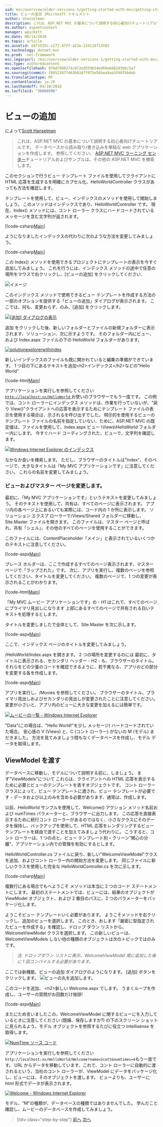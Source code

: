 ```yaml
---
uid: mvc/overview/older-versions-1/getting-started-with-mvc/getting-started-with-mvc-part3
title: ビューの追加 |Microsoft ドキュメント
author: shanselman
description: これは、ASP.NET MVC の基本について説明する初心者向けチュートリアルです。 データベースから読み取り/書き込みする単純な web アプリケーションを作成します。
ms.author: aspnetcontent
manager: wpickett
ms.date: 08/14/2010
ms.topic: article
ms.assetid: e8f1515c-c277-47ff-a23e-224118f13f02
ms.technology: dotnet-mvc
ms.prod: .net-framework
msc.legacyurl: /mvc/overview/older-versions-1/getting-started-with-mvc/getting-started-with-mvc-part3
msc.type: authoredcontent
ms.openlocfilehash: 978d7980274c072ed559b54ed69ab86245b6c5a7
ms.sourcegitcommit: f8852267f463b62d7f975e56bea9aa3f68fbbdeb
ms.translationtype: MT
ms.contentlocale: ja-JP
ms.lasthandoff: 04/10/2018
ms.locfileid: "30869596"
---
```

<a name="adding-a-view"></a>ビューの追加
====================
によって[Scott Hanselman](https://github.com/shanselman)

> これは、ASP.NET MVC の基本について説明する初心者向けチュートリアルです。 データベースから読み取り/書き込みを単純な web アプリケーションを作成します。 参照してください、 [ASP.NET MVC ラーニング センター](../../../index.md)チュートリアルおよびサンプルは、その他の ASP.NET MVC を検索します。


このセクションで行うビュー テンプレート ファイルを使用してクライアントに HTML 応答を生成するを明確にカプセル化、HelloWorldController クラスがあっても方法を確認します。

テンプレートを使用して、ビュー、インデックスのメソッドを使用して開始しましょう。 このメソッドはインデックスであり、HelloWorldController です。 現在、Index() メソッドには、コント ローラー クラスにハードコードされているメッセージを含む文字列が返されます。

[!code-csharp[Main](getting-started-with-mvc-part3/samples/sample1.cs)]

ようになりましたインデックスの代わりに次のような方法を変更してみましょう。

[!code-csharp[Main](getting-started-with-mvc-part3/samples/sample2.cs)]

この Index() メソッドを使用できるプロジェクトにテンプレートの表示を今すぐ追加してみましょう。 これを行うには、インデックス メソッドの途中で任意の場所をマウスで右クリックし、[ビューの追加] をクリックしてください.

![イメージ](getting-started-with-mvc-part3/_static/image1.png)

このインデックス メソッドで使用できるビュー テンプレートを作成する方法の一部のオプションを提供する「ビューの追加」ダイアログが表示されます。 ここでは、何も、変更おらず、のみ、[追加] をクリックします。

[![[追加] ダイアログの表示](getting-started-with-mvc-part3/_static/image3.png)](getting-started-with-mvc-part3/_static/image2.png)

追加 をクリックした後、新しいフォルダーとファイルの新規フォルダーに表示されます、ソリューション、次に示すようです。 そのフォルダー内にビュー、および Index.aspx ファイルの下の HelloWorld フォルダーがあります。

[![solutionexplorerwithindex](getting-started-with-mvc-part3/_static/image5.png)](getting-started-with-mvc-part3/_static/image4.png)

新しいインデックスのファイルも既に開かれていると編集の準備ができています。 1 つ目の下にあるテキストを追加&lt;h2&gt;インデックス&lt;/h2&gt;などの"Hello World"

[!code-html[Main](getting-started-with-mvc-part3/samples/sample3.html)]

アプリケーションを実行しを参照してください[ `http://localhost:xx/HelloWorld` ](http://localhostxx)お使いのブラウザーでもう一度です。 この例では、コント ローラーにインデックス メソッドは、作業を行っていないが、"戻り View()"クライアントへの応答を表示するためにテンプレート ファイルの表示を使用する場合は、示されるを呼び出すでした。 明示的を使用するビューのテンプレート ファイルの名前を指定していない、ために、ASP.NET MVC の既定値は、ファイルを使用して、Index.aspx ビュー \Views\HelloWorld フォルダー内にします。 今すぐハード コーディングされた、ビューで、文字列を確認します。

[![Windows Internet Explorer のインデックス](getting-started-with-mvc-part3/_static/image7.png)](getting-started-with-mvc-part3/_static/image6.png)

なかなか良いを検索します。 ただし、ブラウザーのタイトルは"Index"、そのページで、大きなタイトルは「My MVC アプリケーションです」に注意してください。 これらの名前を変更してみましょう。

### <a name="changing-views-and-master-pages"></a>ビューおよびマスター ページを変更します。

最初に、「My MVC アプリケーションです」というテキストを変更してみましょう。 そのテキストを使用して、共有は、すべてのページに表示されます。 アプリ内の各ページ上にあるいても実際には、コード内の 1 か所に表示します。 ソリューション エクスプ ローラーで/Views/Shared フォルダーに移動し、Site.Master ファイルを開きます。 このファイルは、マスター ページと呼ばれ、共有「シェル」、その他のすべてのページを使用することができます。

このファイルには、ContentPlaceholder「メイン」と表示されているいくつかのテキストに注意してください。

[!code-aspx[Main](getting-started-with-mvc-part3/samples/sample4.aspx)]

プレース ホルダーは、ここで作成するすべてのページ表示されます、マスター ページで「ラップされた」です。 次に、アプリを実行し、複数のページを参照してください、タイトルを変更してください。 複数のページで、1 つの変更が表示されることがわかります。

[!code-html[Main](getting-started-with-mvc-part3/samples/sample5.html)]

「My MVC ムービー アプリケーションです」の - H1 はこれで、すべてのページにプライマリ見出しになります 上部にあるすべてのページで共有される白いテキストを処理するとします。

タイトルを変更しましたで全体として、Site.Master を次に示します。

[!code-aspx[Main](getting-started-with-mvc-part3/samples/sample6.aspx)]

ここで、インデックス ページのタイトルを変更してみましょう。

/HelloWorld/Index.aspx を開きます。 2 つの場所を変更するのには 最初に、タイトルに表示される、セカンダリ ヘッダー - H2 - も、ブラウザーのタイトル。 それらをどの少量のコードを確認できるように、若干異なる、アプリのどの部分を変更する各を作成します。

[!code-aspx[Main](getting-started-with-mvc-part3/samples/sample7.aspx)]

アプリを実行し、/Movies を参照してください。 ブラウザーのタイトル、プライマリ見出しおよびセカンダリの見出しが変更されたことに注意してください。 変更が小さいと、アプリ内のビューに大きな変更を加えるには簡単です。

[![ムービーの一覧 - Windows Internet Explorer](getting-started-with-mvc-part3/_static/image9.png)](getting-started-with-mvc-part3/_static/image8.png)

"Data"(この場合は、"Hello World!"を少し メッセージ) ハードコードされていた場合。 安心感の V (Views) と、C (コント ローラー) がないの M (モデル) まだきました。 方法を見てみましょう間もなくデータベースを作成し、モデル データを取得します。

## <a name="passing-a-viewmodel"></a>ViewModel を渡す

データベースに移動し、モデルについて説明する前に、しましょう。 まず"ViewModels"について これらは、クライアントへの HTML 応答を表示するために必要とビューのテンプレートを表すオブジェクトです。 コント ローラー クラスによって、ビュー テンプレートに渡され、ビュー テンプレートが必要です - データおよび以上のみを含める必要があります、通常は、作成します。

以前、HelloWorld サンプルを使用して、Welcome() アクション メソッド名前および numTimes パラメーターと、ブラウザーに出力します。 この応答を直接表示するために続行コント ローラーがあるのではなく、小さなクラスにそのデータを保持し、バックアップを使用して、HTML 応答をレンダリングするビュー テンプレートを経由で渡すことを加えてみましょう代わりに。 こうすると、コント ローラーは、1 つの点と、ビュー テンプレート別 – クリーン"関心の分離"、アプリケーション内での管理を有効にするとします。

HelloWorldController.cs ファイルに戻り、新しい"WelcomeViewModel"クラスを追加、およびコント ローラー内の開始方法を変更します。 同じファイルに新しいクラスを使用した完全な HelloWorldController.cs を次に示します。

[!code-csharp[Main](getting-started-with-mvc-part3/samples/sample8.cs)]

複数行にある場合でもへようこそ メソッドは本当に 2 つのコード ステートメントにします。 最初のステートメントでは、ビューには、結果のオブジェクトが ViewModel オブジェクト、および 2 番目のパスに、2 つのパラメーターをパッケージ化します。

ようこそビュー テンプレートいく必要があります。 ようこそメソッドを右クリックし、追加のビューを選択します。 このとき、おします「厳密に型指定されたビューを作成する」を確認し、ドロップ ダウン リストから、WelcomeViewModel クラスを選択します。 この新しいビューは、WelcomeViewModels しない他の種類のオブジェクトは次のトピックではのみです。

> *注: ドロップダウン リストに表示、WelcomeViewModel 用に追加した後に 1 回コンパイルする必要があります。*


ここでは新機能、ビューの追加 ダイアログのようになります。 [追加] ボタンをクリックします。 ![ビューの丸を追加します。](getting-started-with-mvc-part3/_static/image10.png)

このコードを追加、 &lt;h2&gt;新しい Welcome.aspx でします。 うまくループを作成し、ユーザーの質問がお回数だけ挨拶!

[!code-aspx[Main](getting-started-with-mvc-part3/samples/sample9.aspx)]

またにため言いましたこの、WelcomeViewModel に関するビューにを入力しているときに注意してください (既婚、保存しますか?) の下のスクリーン ショットに見られるよう、モデル オブジェクトを参照するたびに役立つ Intellisense を取得します。

[![NumTime ソース コード](getting-started-with-mvc-part3/_static/image12.png)](getting-started-with-mvc-part3/_static/image11.png)

アプリケーションを実行しを参照してください`http://localhost:xx/HelloWorld/Welcome?name=Scott&numtimes=4`もう一度です。 URL からデータを移動しています、これで、コント ローラーに自動的に渡されるという、当社のコント ローラーが、ViewModel にデータをパッケージ化し、ビューには、そのオブジェクトを渡します。 ビューよりも、ユーザーに html 形式でデータが表示されます。

[![Welcome - Windows Internet Explorer](getting-started-with-mvc-part3/_static/image14.png)](getting-started-with-mvc-part3/_static/image13.png)

モデル、"M"の種類が、データベースの種類ではありませんでした。 学んだこと確認し、ムービーのデータベースを作成してみましょう。

> [!div class="step-by-step"]
> [前へ](getting-started-with-mvc-part2.md)
> [次へ](getting-started-with-mvc-part4.md)
